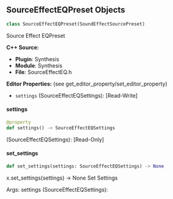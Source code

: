 ## SourceEffectEQPreset Objects

```python
class SourceEffectEQPreset(SoundEffectSourcePreset)
```

Source Effect EQPreset

**C++ Source:**

- **Plugin**: Synthesis
- **Module**: Synthesis
- **File**: SourceEffectEQ.h

**Editor Properties:** (see get_editor_property/set_editor_property)

- ``settings`` (SourceEffectEQSettings):  [Read-Write]

<a id="unreal.SourceEffectEQPreset.settings"></a>

#### settings

```python
@property
def settings() -> SourceEffectEQSettings
```

(SourceEffectEQSettings):  [Read-Only]

<a id="unreal.SourceEffectEQPreset.set_settings"></a>

#### set_settings

```python
def set_settings(settings: SourceEffectEQSettings) -> None
```

x.set_settings(settings) -> None
Set Settings

Args:
    settings (SourceEffectEQSettings):

<a id="unreal.SourceEffectFilterPreset"></a>